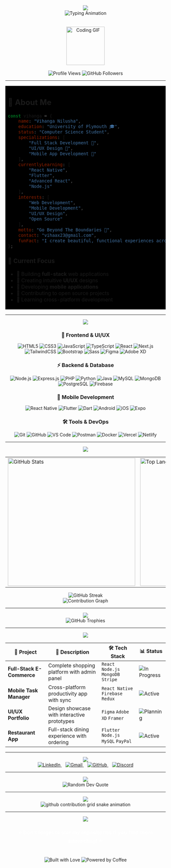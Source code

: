 <div align="center">
  <img src="https://capsule-render.vercel.app/api?type=waving&color=000000&customColorList=0,1,2,3,4,5&height=180&section=header&text=Hi%20👋%20I'm%20Vihanga%20Nilusha&fontSize=42&fontColor=ffffff&animation=twinkling&fontAlignY=32"/>
</div>

<div align="center">
  <img src="https://readme-typing-svg.herokuapp.com?font=Fira+Code&size=24&duration=3000&pause=1000&color=ffffff&center=true&vCenter=true&multiline=true&width=800&height=120&lines=Computer+Science+Student;🚀+Full+Stack+Developer;🎨+UI%2FUX+Designer;📱+Mobile+App+Developer;💡+Go+Beyond+The+Boundaries" alt="Typing Animation"/>
</div>
<br></br>

<div align="center">
  <img src="https://media.giphy.com/media/SWoSkN6DxTszqIKEqv/giphy.gif" width="120px" alt="Coding GIF">
  <br><br>
  <img src="https://komarev.com/ghpvc/?username=Vihanga13&label=Profile%20Views&color=white&style=for-the-badge&labelColor=black" alt="Profile Views" />
  <img src="https://img.shields.io/github/followers/Vihanga13?label=Followers&style=for-the-badge&color=white&labelColor=black" alt="GitHub Followers" />
</div>

---

<table align="center" style="border: none; background-color: #000000;">
<tr>
<td width="50%" valign="top">

## 🌈 About Me

```javascript
const vihanga = {
    name: "Vihanga Nilusha",
    education: "University of Plymouth 🎓",
    status: "Computer Science Student",
    specializations: [
        "Full Stack Development 🚀",
        "UI/UX Design 🎨", 
        "Mobile App Development 📱"
    ],
    currentlyLearning: [
        "React Native", 
        "Flutter", 
        "Advanced React", 
        "Node.js"
    ],
    interests: [
        "Web Development", 
        "Mobile Development", 
        "UI/UX Design", 
        "Open Source"
    ],
    motto: "Go Beyond The Boundaries 🚀",
    contact: "vihaax23@gmail.com",
    funFact: "I create beautiful, functional experiences across all platforms! 💻📱🎨"
};
```

### 🎯 Current Focus
- 🌱 Building **full-stack** web applications
- 🎨 Creating intuitive **UI/UX** designs
- 📱 Developing **mobile applications**
- 🤝 Contributing to open source projects
- 🚀 Learning cross-platform development

</td>
<td width="50%" align="center">
  <img src="https://media.giphy.com/media/qgQUggAC3Pfv687qPC/giphy.gif" width="400px" alt="Coding Animation">
  <br><br>
  <div align="center">
    <img src="https://img.shields.io/badge/Full_Stack-React%20%7C%20Node.js%20%7C%20MongoDB-white?style=for-the-badge&logo=react&logoColor=black&labelColor=black" alt="Full Stack"/>
    <br>
    <img src="https://img.shields.io/badge/UI%2FUX-Figma%20%7C%20Adobe_XD%20%7C%20Design_Systems-white?style=for-the-badge&logo=figma&logoColor=black&labelColor=black" alt="UI/UX"/>
    <br>
    <img src="https://img.shields.io/badge/Mobile-React_Native%20%7C%20Flutter%20%7C%20Cross_Platform-white?style=for-the-badge&logo=flutter&logoColor=black&labelColor=black" alt="Mobile"/>
  </div>
</td>
</tr>
</table>

---

<div align="center">
  <img src="https://capsule-render.vercel.app/api?type=rect&color=000000&customColorList=0,1,2,3,4,5&height=40&section=header&text=💻%20TECH%20STACK%20💻&fontSize=25&fontColor=ffffff"/>
</div>

<div align="center">

### 🎨 Frontend & UI/UX
![HTML5](https://img.shields.io/badge/HTML5-000000?style=for-the-badge&logo=html5&logoColor=white)
![CSS3](https://img.shields.io/badge/CSS3-000000?style=for-the-badge&logo=css3&logoColor=white)
![JavaScript](https://img.shields.io/badge/JavaScript-000000?style=for-the-badge&logo=javascript&logoColor=white)
![TypeScript](https://img.shields.io/badge/TypeScript-000000?style=for-the-badge&logo=typescript&logoColor=white)
![React](https://img.shields.io/badge/React-000000?style=for-the-badge&logo=react&logoColor=white)
![Next.js](https://img.shields.io/badge/Next.js-000000?style=for-the-badge&logo=next.js&logoColor=white)
![TailwindCSS](https://img.shields.io/badge/Tailwind_CSS-000000?style=for-the-badge&logo=tailwind-css&logoColor=white)
![Bootstrap](https://img.shields.io/badge/Bootstrap-000000?style=for-the-badge&logo=bootstrap&logoColor=white)
![Sass](https://img.shields.io/badge/Sass-000000?style=for-the-badge&logo=sass&logoColor=white)
![Figma](https://img.shields.io/badge/Figma-000000?style=for-the-badge&logo=figma&logoColor=white)
![Adobe XD](https://img.shields.io/badge/Adobe%20XD-000000?style=for-the-badge&logo=Adobe%20XD&logoColor=white)

### ⚡ Backend & Database
![Node.js](https://img.shields.io/badge/Node.js-000000?style=for-the-badge&logo=node.js&logoColor=white)
![Express.js](https://img.shields.io/badge/Express.js-000000?style=for-the-badge&logo=express&logoColor=white)
![PHP](https://img.shields.io/badge/PHP-000000?style=for-the-badge&logo=php&logoColor=white)
![Python](https://img.shields.io/badge/Python-000000?style=for-the-badge&logo=python&logoColor=white)
![Java](https://img.shields.io/badge/Java-000000?style=for-the-badge&logo=openjdk&logoColor=white)
![MySQL](https://img.shields.io/badge/MySQL-000000?style=for-the-badge&logo=mysql&logoColor=white)
![MongoDB](https://img.shields.io/badge/MongoDB-000000?style=for-the-badge&logo=mongodb&logoColor=white)
![PostgreSQL](https://img.shields.io/badge/PostgreSQL-000000?style=for-the-badge&logo=postgresql&logoColor=white)
![Firebase](https://img.shields.io/badge/Firebase-000000?style=for-the-badge&logo=Firebase&logoColor=white)

### 📱 Mobile Development
![React Native](https://img.shields.io/badge/React_Native-000000?style=for-the-badge&logo=react&logoColor=white)
![Flutter](https://img.shields.io/badge/Flutter-000000?style=for-the-badge&logo=flutter&logoColor=white)
![Dart](https://img.shields.io/badge/Dart-000000?style=for-the-badge&logo=dart&logoColor=white)
![Android](https://img.shields.io/badge/Android-000000?style=for-the-badge&logo=android&logoColor=white)
![iOS](https://img.shields.io/badge/iOS-000000?style=for-the-badge&logo=ios&logoColor=white)
![Expo](https://img.shields.io/badge/Expo-000000?style=for-the-badge&logo=expo&logoColor=white)

### 🛠️ Tools & DevOps
![Git](https://img.shields.io/badge/Git-000000?style=for-the-badge&logo=git&logoColor=white)
![GitHub](https://img.shields.io/badge/GitHub-000000?style=for-the-badge&logo=github&logoColor=white)
![VS Code](https://img.shields.io/badge/VS_Code-000000?style=for-the-badge&logo=visual%20studio%20code&logoColor=white)
![Postman](https://img.shields.io/badge/Postman-000000?style=for-the-badge&logo=postman&logoColor=white)
![Docker](https://img.shields.io/badge/Docker-000000?style=for-the-badge&logo=docker&logoColor=white)
![Vercel](https://img.shields.io/badge/Vercel-000000?style=for-the-badge&logo=vercel&logoColor=white)
![Netlify](https://img.shields.io/badge/Netlify-000000?style=for-the-badge&logo=netlify&logoColor=white)

</div>

---

<div align="center">
  <img src="https://capsule-render.vercel.app/api?type=rect&color=000000&customColorList=0,1,2,3,4,5&height=40&section=header&text=📊%20GITHUB%20ANALYTICS%20📊&fontSize=25&fontColor=ffffff"/>
</div>

<div align="center">
  <table>
    <tr>
      <td>
        <img src="https://github-readme-stats.vercel.app/api?username=Vihanga13&show_icons=true&theme=dark&hide_border=true&bg_color=000000&title_color=ffffff&icon_color=ffffff&text_color=ffffff" alt="GitHub Stats" width="400"/>
      </td>
      <td>
        <img src="https://github-readme-stats.vercel.app/api/top-langs/?username=Vihanga13&layout=compact&theme=dark&hide_border=true&bg_color=000000&title_color=ffffff&text_color=ffffff&langs_count=8" alt="Top Languages" width="400"/>
      </td>
    </tr>
  </table>
</div>

<div align="center">
  <img src="https://github-readme-streak-stats.herokuapp.com/?user=Vihanga13&theme=dark&hide_border=true&background=000000&stroke=ffffff&ring=ffffff&fire=ffffff&currStreakLabel=ffffff" alt="GitHub Streak"/>
</div>

<div align="center">
  <img src="https://github-readme-activity-graph.vercel.app/graph?username=Vihanga13&theme=github-compact&bg_color=000000&color=ffffff&line=ffffff&point=ffffff&area=true&hide_border=true" alt="Contribution Graph"/>
</div>

---

<div align="center">
  <img src="https://capsule-render.vercel.app/api?type=rect&color=000000&customColorList=0,1,2,3,4,5&height=40&section=header&text=🏆%20ACHIEVEMENTS%20🏆&fontSize=25&fontColor=ffffff"/>
</div>

<div align="center">
  <img src="https://github-profile-trophy.vercel.app/?username=Vihanga13&theme=onedark&no-frame=true&no-bg=false&margin-w=4&row=2&column=4" alt="GitHub Trophies"/>
</div>

---

<div align="center">
  <img src="https://capsule-render.vercel.app/api?type=rect&color=000000&customColorList=0,1,2,3,4,5&height=40&section=header&text=🎯%20CURRENT%20PROJECTS%20🎯&fontSize=25&fontColor=ffffff"/>
</div>

<div align="center">

| 🚀 Project | 📝 Description | 🛠️ Tech Stack | 📊 Status |
|------------|----------------|---------------|----------|
| **Full-Stack E-Commerce** | Complete shopping platform with admin panel | `React` `Node.js` `MongoDB` `Stripe` | ![In Progress](https://img.shields.io/badge/Status-In%20Progress-white?style=flat-square&labelColor=black) |
| **Mobile Task Manager** | Cross-platform productivity app with sync | `React Native` `Firebase` `Redux` | ![Active](https://img.shields.io/badge/Status-Active-white?style=flat-square&labelColor=black) |
| **UI/UX Portfolio** | Design showcase with interactive prototypes | `Figma` `Adobe XD` `Framer` | ![Planning](https://img.shields.io/badge/Status-Planning-white?style=flat-square&labelColor=black) |
| **Restaurant App** | Full-stack dining experience with ordering | `Flutter` `Node.js` `MySQL` `PayPal` | ![Active](https://img.shields.io/badge/Status-Active-white?style=flat-square&labelColor=black) |

</div>

---

<div align="center">
  <img src="https://capsule-render.vercel.app/api?type=rect&color=000000&customColorList=0,1,2,3,4,5&height=40&section=header&text=🤝%20LET'S%20CONNECT%20🤝&fontSize=25&fontColor=ffffff"/>
</div>

<div align="center">
  <a href="https://www.linkedin.com/in/vihanga-nilusha" target="_blank">
    <img src="https://img.shields.io/badge/LinkedIn-000000?style=for-the-badge&logo=linkedin&logoColor=white" alt="LinkedIn"/>
  </a>
  &nbsp;&nbsp;
  <a href="mailto:vihaax23@gmail.com" target="_blank">
    <img src="https://img.shields.io/badge/Gmail-000000?style=for-the-badge&logo=gmail&logoColor=white" alt="Gmail"/>
  </a>
  &nbsp;&nbsp;
  <a href="https://github.com/Vihanga13" target="_blank">
    <img src="https://img.shields.io/badge/GitHub-000000?style=for-the-badge&logo=github&logoColor=white" alt="GitHub"/>
  </a>
  &nbsp;&nbsp;
  <a href="https://discord.gg/yourdiscord" target="_blank">
    <img src="https://img.shields.io/badge/Discord-000000?style=for-the-badge&logo=discord&logoColor=white" alt="Discord"/>
  </a>
</div>

---

<div align="center">
  <img src="https://capsule-render.vercel.app/api?type=rect&color=000000&customColorList=0,1,2,3,4,5&height=40&section=header&text=💡%20RANDOM%20DEV%20QUOTE%20💡&fontSize=25&fontColor=ffffff"/>
</div>

<div align="center">
  <img src="https://quotes-github-readme.vercel.app/api?type=horizontal&theme=dark&border=true&bg_color=000000&text_color=ffffff" alt="Random Dev Quote"/>
</div>

---

<div align="center">
  <img src="https://capsule-render.vercel.app/api?type=rect&color=000000&customColorList=0,1,2,3,4,5&height=40&section=header&text=🔥%20CONTRIBUTION%20SNAKE%20🔥&fontSize=25&fontColor=ffffff"/>
</div>

<div align="center">
  <picture>
    <source media="(prefers-color-scheme: dark)" srcset="https://raw.githubusercontent.com/Vihanga13/Vihanga13/output/github-contribution-grid-snake-dark.svg">
    <source media="(prefers-color-scheme: light)" srcset="https://raw.githubusercontent.com/Vihanga13/Vihanga13/output/github-contribution-grid-snake.svg">
    <img alt="github contribution grid snake animation" src="https://raw.githubusercontent.com/Vihanga13/Vihanga13/output/github-contribution-grid-snake-dark.svg">
  </picture>
</div>

---

<div align="center">
  <img src="https://capsule-render.vercel.app/api?type=waving&color=000000&customColorList=0,1,2,3,4,5&height=120&section=footer&text=Thank%20You%20For%20Visiting!&fontSize=24&fontColor=ffffff&animation=twinkling&fontAlignY=75"/>
</div>

<div align="center">
  <h3 style="color: white;">⭐ Don't forget to star my repositories if you find them interesting! ⭐</h3>
  <br>
  <img src="https://forthebadge.com/images/badges/built-with-love.svg" alt="Built with Love">
  <img src="https://forthebadge.com/images/badges/powered-by-coffee.svg" alt="Powered by Coffee">
</div>
